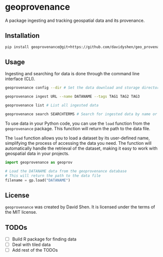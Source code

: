 # geoprovenance

A package ingesting and tracking geospatial data and its provenance.

## Installation

```bash
pip install geoprovenance@git+https://github.com/davidyshen/geo_provenance
```

## Usage

Ingesting and searching for data is done through the command line interface (CLI).

```bash
geoprovenance config --dir # Set the data download and storage directory

geoprovenance ingest URL --name DATANAME --tags TAG1 TAG2 TAG3

geoprovenance list # List all ingested data

geoprovenance search SEARCHTERMS # Search for ingested data by name or tags
```

To use data in your Python code, you can use the `load` function from the `geoprovenance` package. This function will return the path to the data file.

The `load` function allows you to load a dataset by its user-defined name, simplifying the process of accessing the data you need. The function will automatically handle the retrieval of the dataset, making it easy to work with geospatial data in your projects.

```python
import geoprovenance as geoprov

# Load the DATANAME data from the geoprovenance database
# This will return the path to the data file
filename = gp.load("DATANAME")
```

## License

`geoprovenance` was created by David Shen. It is licensed under the terms of the MIT license.

## TODOs

- [ ] Build R package for finding data
- [ ] Deal with tiled data
- [ ] Add rest of the TODOs
